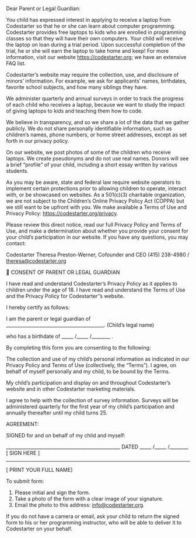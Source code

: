 Dear Parent or Legal Guardian: 

You child has expressed interest in applying to receive a laptop from
Codestarter so that he or she can learn about computer programming. Codestarter
provides free laptops to kids who are enrolled in programming classes so that
they will have their own computers. Your child will receive the laptop on loan
during a trial period. Upon successful completion of the trial, he or she will
earn the laptop to take home and keep! For more information, visit our website
https://codestarter.org; we have an extensive FAQ list.

Codestarter’s website may require the collection, use, and disclosure of minors’
information. For example, we ask for applicants’ names, birthdates, favorite
school subjects, and how many siblings they have. 

We administer quarterly and annual surveys in order to track the progress of
each child who receives a laptop, because we want to study the impact of giving
laptops to kids and teaching them how to code. 

We believe in transparency, and so we share a lot of the data that we gather
publicly. We do not share personally identifiable information, such as
children’s names, phone numbers, or home street addresses, except as set forth
in our privacy policy.

On our website, we post photos of some of the children who receive laptops. We
create pseudonyms and do not use real names. Donors will see a brief “profile”
of your child, including a short essay written by various students.

As you may be aware, state and federal law require website operators to
implement certain protections prior to allowing children to operate, interact
with, or be showcased on websites. As a 501(c)(3) charitable organization, we
are not subject to the Children’s Online Privacy Policy Act (COPPA) but we still
want to be upfront with you. We make available a Terms of Use and Privacy
Policy: https://codestarter.org/privacy.

Please review this direct notice, read our full Privacy Policy and Terms of Use,
and make a determination about whether you provide your consent for your child’s
participation in our website. If you have any questions, you may contact: 

Codestarter
Theresa Preston-Werner, Cofounder and CEO
(415) 238-4980 / theresa@codestarter.org


CONSENT OF PARENT OR LEGAL GUARDIAN 

I have read and understand Codestarter’s Privacy Policy as it applies to
children  under the age of 18. I have read and understand the Terms of Use and
the Privacy Policy for Codestarter’’s website. 

I hereby certify as follows: 

I am the parent or legal guardian of __________________________________________. 
                                     (Child’s legal name) 

who has a birthdate of _____ /_____ /________ . 

By completing this form you are consenting to the following: 

The collection and use of my child’s personal information as indicated in our
Privacy Policy and Terms of Use (collectively, the “Terms”). I agree, on behalf
of myself personally and my child, to be bound by the Terms. 

My child’s participation and display on and throughout Codestarter’s website and
in other Codestarter marketing materials. 

I agree to help with the collection of survey information. Surveys will be
administered quarterly for the first year of my child’s participation and
annually thereafter until my child turns 25. 

AGREEMENT: 

SIGNED for and on behalf of my child and myself: 


_________________________________________________ DATED _____ /_____ /________ 
[ SIGN HERE ] 

_________________________________________________ 
[ PRINT YOUR FULL NAME] 

To submit form:

1. Please initial and sign the form.
2. Take a photo of the form with a clear image of your signature.
3. Email the photo to this address: info@codestarter.org.

If you do not have a camera or email, ask your child to return the signed form
to his or her programming instructor, who will be able to deliver it to
Codestarter on your behalf.
